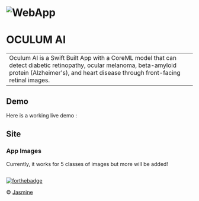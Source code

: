 # ![WebApp](https://jasmineCS.github.io/OculumAI/OculumAI/pic.jpg)
# OCULUM AI
<table>
<tr>
<td>
  Oculum AI is a Swift Built App with a CoreML model that can detect diabetic retinopathy, ocular melanoma, beta-amyloid protein (Alzheimer's), and heart disease through front-facing retinal images.   
</td>
</tr>
</table>


## Demo
Here is a working live demo :  


## Site

### App Images
Currently, it works for 5 classes of images but more will be added!

![]() 

[![forthebadge](https://forthebadge.com/images/badges/made-with-swift.svg)](https://forthebadge.com)

© [Jasmine ](https://github.com/jasmineCS)


